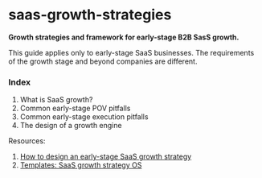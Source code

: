 # saas-growth-strategies
**Growth strategies and framework for early-stage B2B SasS growth.**

This guide applies only to early-stage SaaS businesses. The requirements of the growth stage and beyond companies are different.

### Index
1. What is SaaS growth?
2. Common early-stage POV pitfalls
3. Common early-stage execution pitfalls
4. The design of a growth engine

Resources:
1. [How to design an early-stage SaaS growth strategy](https://www.thoughtlytics.com/newsletter/how-to-design-a-saas-growth-strategy)
2. [Templates: SaaS growth strategy OS](https://www.thoughtlytics.com/products/saas-growth-strategy-os)
